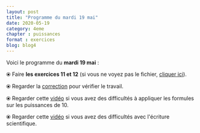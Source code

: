 ```yaml
---
layout: post
title: "Programme du mardi 19 mai"
date: 2020-05-19
category: 4eme
chapter : puissances
format : exercices
blog: blog4
---
```


Voici le programme du <b>mardi 19 mai</b> :

⦿ Faire <b>les exercices 11 et 12</b> (si vous ne voyez pas le fichier, <a href="/exercices/4eme/4eme_exercices_mardi_19_mai_2020.pdf">cliquer ici</a>). 

<object data="/exercices/4eme/4eme_exercices_mardi_19_mai_2020.pdf" width="100%" height="500" type='application/pdf'></object>

⦿ Regarder la <a class="correction" href="/exercices/4eme/4eme_exercices_mardi_19_mai_2020_corrections_v2.pdf">correction</a> pour vérifier le travail.

⦿ Regarder cette <a class="video" href="https://youtu.be/GWz5_veC12U">vidéo</a> si vous avez des difficultés à appliquer les formules sur les puissances de 10.

⦿ Regarder cette <a class="video" href="https://youtu.be/tzhNCpLRtCY">vidéo</a> si vous avez des difficultés avec l'écriture scientifique.
